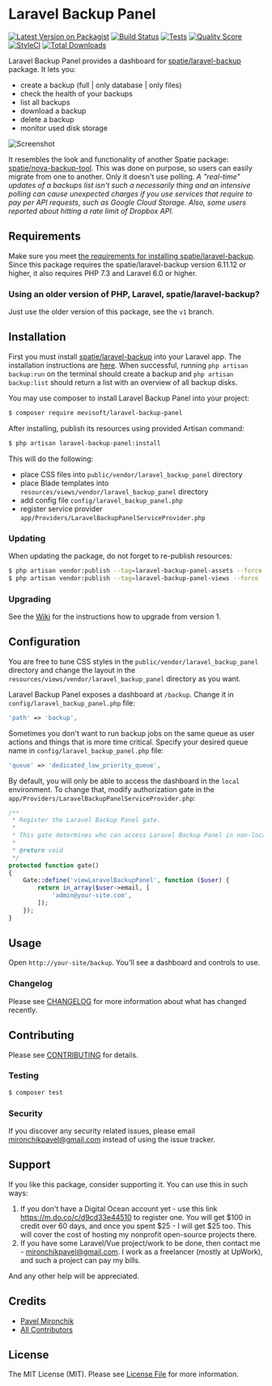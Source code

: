# Laravel Backup Panel

[![Latest Version on Packagist](https://img.shields.io/packagist/v/mevisoft/laravel-backup-panel.svg?style=flat-square)](https://packagist.org/packages/mevisoft/laravel-backup-panel)
[![Build Status](https://img.shields.io/travis/mevisoft/laravel-backup-panel/master.svg?style=flat-square)](https://travis-ci.org/mevisoft/laravel-backup-panel)
[![Tests](https://github.com/mevisoft/laravel-backup-panel/workflows/Tests/badge.svg)](https://github.com/mevisoft/laravel-backup-panel/actions?query=workflow%3ATests)
[![Quality Score](https://img.shields.io/scrutinizer/g/mevisoft/laravel-backup-panel.svg?style=flat-square)](https://scrutinizer-ci.com/g/mevisoft/laravel-backup-panel)
[![StyleCI](https://github.styleci.io/repos/231844000/shield?branch=master)](https://github.styleci.io/repos/231844000)
[![Total Downloads](https://img.shields.io/packagist/dt/mevisoft/laravel-backup-panel.svg?style=flat-square)](https://packagist.org/packages/mevisoft/laravel-backup-panel)

Laravel Backup Panel provides a dashboard for [spatie/laravel-backup](https://github.com/spatie/laravel-backup) package.
It lets you:
- create a backup (full | only database | only files)
- check the health of your backups
- list all backups
- download a backup
- delete a backup
- monitor used disk storage

![Screenshot](https://i.imgur.com/jrqTPuJ.png)

It resembles the look and functionality of another Spatie package: [spatie/nova-backup-tool](https://github.com/spatie/nova-backup-tool).
This was done on purpose, so users can easily migrate from one to another.
Only it doesn't use polling.
_A "real-time" updates of a backups list isn't such a necessarily thing and an intensive polling can cause unexpected charges if you use services that require to pay per API requests, such as Google Cloud Storage.
Also, some users reported about hitting a rate limit of Dropbox API._

## Requirements

Make sure you meet [the requirements for installing spatie/laravel-backup](https://docs.spatie.be/laravel-backup/v6/requirements).
Since this package requires the spatie/laravel-backup version 6.11.12 or higher, it also requires PHP 7.3 and Laravel 6.0 or higher.

### Using an older version of PHP, Laravel, spatie/laravel-backup?

Just use the older version of this package, see the `v1` branch.

## Installation

First you must install [spatie/laravel-backup](https://docs.spatie.be/laravel-backup) into your Laravel app. 
The installation instructions are [here](https://docs.spatie.be/laravel-backup/v6/installation-and-setup). 
When successful, running `php artisan backup:run` on the terminal should create a backup and `php artisan backup:list` should return a list with an overview of all backup disks.

You may use composer to install Laravel Backup Panel into your project:

```bash
$ composer require mevisoft/laravel-backup-panel
```

After installing, publish its resources using provided Artisan command:

```bash
$ php artisan laravel-backup-panel:install
```

This will do the following:
- place CSS files into `public/vendor/laravel_backup_panel` directory
- place Blade templates into `resources/views/vendor/laravel_backup_panel` directory
- add config file `config/laravel_backup_panel.php`
- register service provider `app/Providers/LaravelBackupPanelServiceProvider.php`

### Updating

When updating the package, do not forget to re-publish resources:

```bash
$ php artisan vendor:publish --tag=laravel-backup-panel-assets --force
$ php artisan vendor:publish --tag=laravel-backup-panel-views --force
```

### Upgrading

See the [Wiki](https://github.com/mevisoft/laravel-backup-panel/wiki/Upgrade-Guide) for the instructions how to upgrade from version 1.

## Configuration

You are free to tune CSS styles in the `public/vendor/laravel_backup_panel` directory and change the layout in the `resources/views/vendor/laravel_backup_panel` directory as you want.

Laravel Backup Panel exposes a dashboard at `/backup`. Change it in `config/laravel_backup_panel.php` file:

```php
'path' => 'backup',
```

Sometimes you don't want to run backup jobs on the same queue as user actions and things that is more time critical. 
Specify your desired queue name in `config/laravel_backup_panel.php` file:

```php
'queue' => 'dedicated_low_priority_queue',
```

By default, you will only be able to access the dashboard in the `local` environment. 
To change that, modify authorization gate in the `app/Providers/LaravelBackupPanelServiceProvider.php`:

```php
/**
 * Register the Laravel Backup Panel gate.
 *
 * This gate determines who can access Laravel Backup Panel in non-local environments.
 *
 * @return void
 */
protected function gate()
{
    Gate::define('viewLaravelBackupPanel', function ($user) {
        return in_array($user->email, [
            'admin@your-site.com',
        ]);
    });
}
```

## Usage

Open `http://your-site/backup`. You'll see a dashboard and controls to use.

### Changelog

Please see [CHANGELOG](CHANGELOG.md) for more information about what has changed recently.

## Contributing

Please see [CONTRIBUTING](CONTRIBUTING.md) for details.

### Testing

```bash
$ composer test
```

### Security

If you discover any security related issues, please email mironchikpavel@gmail.com instead of using the issue tracker.

## Support

If you like this package, consider supporting it. You can use this in such ways:
1. If you don't have a Digital Ocean account yet - use this link https://m.do.co/c/d9cd33e44510 to register one. You will get $100 in credit over 60 days, and once you spent $25 - I will get $25 too. This will cover the cost of hosting my nonprofit open-source projects there.
1. If you have some Laravel/Vue project/work to be done, then contact me - mironchikpavel@gmail.com. I work as a freelancer (mostly at UpWork), and such a project can pay my bills.

And any other help will be appreciated.

## Credits

- [Pavel Mironchik](https://github.com/mevisoft)
- [All Contributors](../../contributors)

## License

The MIT License (MIT). Please see [License File](LICENSE.md) for more information.
